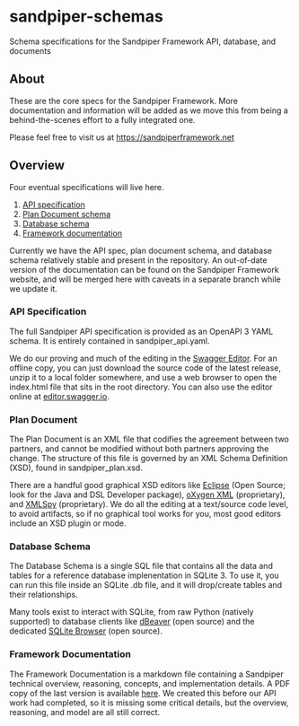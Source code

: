 # sandpiper-schemas

Schema specifications for the Sandpiper Framework API, database, and documents

## About

These are the core specs for the Sandpiper Framework. More documentation and information will be added as we move this from being a behind-the-scenes effort to a fully integrated one.

Please feel free to visit us at https://sandpiperframework.net

## Overview

Four eventual specifications will live here.

1. [API specification](#api-specification)
1. [Plan Document schema](#plan-document)
1. [Database schema](#database-schema)
1. [Framework documentation](#framework-documention)

Currently we have the API spec, plan document schema, and database schema relatively stable and present in the repository. An out-of-date version of the documentation can be found on the Sandpiper Framework website, and will be merged here with caveats in a separate branch while we update it.

### API Specification

The full Sandpiper API specification is provided as an OpenAPI 3 YAML schema. It is entirely contained in sandpiper_api.yaml.

We do our proving and much of the editing in the [Swagger Editor](https://github.com/swagger-api/swagger-editor). For an offline copy, you can just download the source code of the latest release, unzip it to a local folder somewhere, and use a web browser to open the index.html file that sits in the root directory. You can also use the editor online at [editor.swagger.io](https://editor.swagger.io/).

### Plan Document

The Plan Document is an XML file that codifies the agreement between two partners, and cannot be modified without both partners approving the change. The structure of this file is governed by an XML Schema Definition (XSD), found in sandpiper_plan.xsd.

There are a handful good graphical XSD editors like [Eclipse](https://www.eclipse.org) (Open Source; look for the Java and DSL Developer package), [oXygen XML](https://www.oxygenxml.com) (proprietary), and [XMLSpy](https://www.altova.com/xmlspy-xml-editor) (proprietary). We do all the editing at a text/source code level, to avoid artifacts, so if no graphical tool works for you, most good editors include an XSD plugin or mode.

### Database Schema

The Database Schema is a single SQL file that contains all the data and tables for a reference database implenentation in SQLite 3. To use it, you can run this file inside an SQLite .db file, and it will drop/create tables and their relationships.

Many tools exist to interact with SQLite, from raw Python (natively supported) to database clients like [dBeaver](https://dbeaver.io/) (open source) and the dedicated [SQLite Browser](https://sqlitebrowser.org/) (open source).

### Framework Documentation

The Framework Documentation is a markdown file containing a Sandpiper technical overview, reasoning, concepts, and implementation details. A PDF copy of the last version is available [here](https://sandpiperframework.net/wp-content/uploads/2021/04/Sandpiper_0.9.0.pdf). We created this before our API work had completed, so it is missing some critical details, but the overview, reasoning, and model are all still correct.
